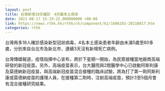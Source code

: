 ```yaml
---
layout: post
title: 台灣新增18宗確診　4宗屬本土感染
date: 2021-08-17 15:19:22.000000000 +08:00
link: https://news.rthk.hk/rthk/ch/component/k2/1606283-20210817.htm
categories: rthk
---
```


台灣再多18人確診感染新型冠狀病毒，4名本土感染患者年齡由未滿5歲至60多歲，分別來自台北市及新北市，連續3天沒有新增死亡病例。

台灣傳媒報道，疫情指揮中心宣布，將於下星期一開始，為民眾接種當地廠商高端研發的新冠疫苗。另外，高端疫苗表示，台大醫院與2間醫學中心已啟動阿斯利康及莫德納新冠疫苗，與高端新冠疫苗混合接種的臨床試驗，將為打了第一劑阿斯利康或莫德納疫苗的護理人員，在接種第二劑時，注射高端疫苗，預計3至5個月會有混合接種研究結果。
